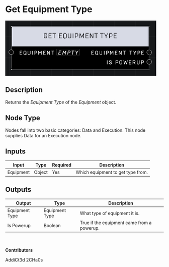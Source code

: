 # Get Equipment Type
![](../../../.gitbook/assets/get-equipment-type.png)
## Description
Returns the *Equipment Type* of the *Equipment* object.

## Node Type
Nodes fall into two basic categories: Data and Execution. This node supplies Data for an Execution node.

## Inputs
| Input | Type | Required | Description |
|------------------|------------------|----------|--------------------------------------------------------------|
| Equipment | Object | Yes | Which equipment to get type from. |

## Outputs
| Output | Type | Description |
|------------------|------------------|--------------------------------------------------------------|
| Equipment Type | Equipment Type | What type of equipment it is. |
| Is Powerup | Boolean | True if the equipment came from a powerup. |

\
\
**Contributors**

AddiCt3d 2CHa0s